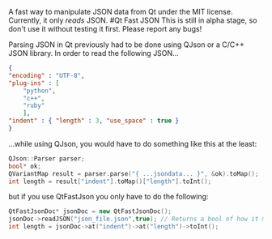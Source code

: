 A fast way to manipulate JSON data from Qt under the MIT license.
Currently, it only *reads* JSON.
#Qt Fast JSON
This is still in alpha stage, so don't use it without testing it first.
Please report any bugs!

Parsing JSON in Qt previously had to be done using QJson or a C/C++ JSON library.
In order to read the following JSON...
```json
{
"encoding" : "UTF-8",
"plug-ins" : [
	"python",
	"c++",
	"ruby"
	],
"indent" : { "length" : 3, "use_space" : true }
}
```
...while using QJson, you would have to do something like this at the least:
```cpp
QJson::Parser parser;
bool* ok;
QVariantMap result = parser.parse("{ ...jsondata... }", &ok).toMap();
int length = result["indent"].toMap()["length"].toInt();
```
but if you use QtFastJson you only have to do the following:
```cpp
QtFastJsonDoc* jsonDoc = new QtFastJsonDoc();
jsonDoc->readJSON("json_file.json",true); // Returns a bool of how it made out.
int length = jsonDoc->at("indent")->at("length")->toInt();
```
